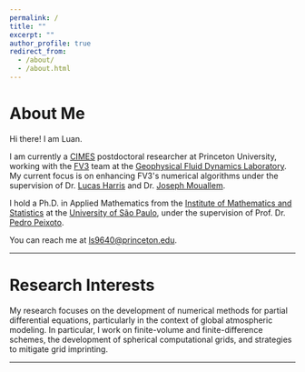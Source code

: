 ```yaml
---
permalink: /
title: ""
excerpt: ""
author_profile: true
redirect_from: 
  - /about/
  - /about.html
---
```


About Me
============
Hi there! I am Luan.

I am currently a [CIMES](https://cimes.princeton.edu/) postdoctoral researcher at Princeton University, working with the [FV3](https://www.gfdl.noaa.gov/fv3/) team at the [Geophysical Fluid Dynamics Laboratory](https://www.gfdl.noaa.gov/). 
My current focus is on enhancing FV3's numerical algorithms under the supervision of Dr. [Lucas Harris](https://www.gfdl.noaa.gov/lucas-harris-homepage/) and Dr. [Joseph Mouallem](https://www.gfdl.noaa.gov/joseph-mouallem/).

I hold a Ph.D. in Applied Mathematics from the [Institute of Mathematics and Statistics](https://www.ime.usp.br/) at the [University of São Paulo](https://www.usp.br), under the supervision of Prof. Dr. [Pedro Peixoto](https://www.ime.usp.br/~pedrosp/).

You can reach me at <a href="mailto:ls9640@princeton.edu">ls9640@princeton.edu</a>.

---

Research Interests
============
My research focuses on the development of numerical methods for partial differential equations, particularly in the context of global atmospheric modeling.
 In particular, I work on finite-volume and finite-difference schemes, the development of spherical computational grids, and strategies to mitigate grid imprinting.


---
